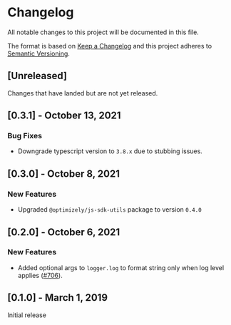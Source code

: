 # Changelog
All notable changes to this project will be documented in this file.

The format is based on [Keep a Changelog](http://keepachangelog.com/en/1.0.0/)
and this project adheres to [Semantic Versioning](http://semver.org/spec/v2.0.0.html).

## [Unreleased]
Changes that have landed but are not yet released.

## [0.3.1] - October 13, 2021

### Bug Fixes
- Downgrade typescript version to `3.8.x` due to stubbing issues.

## [0.3.0] - October 8, 2021

### New Features
- Upgraded `@optimizely/js-sdk-utils` package to version `0.4.0`

## [0.2.0] - October 6, 2021

### New Features
- Added optional args to `logger.log` to format string only when log level applies ([#706](https://github.com/optimizely/javascript-sdk/pull/706)).

## [0.1.0] - March 1, 2019

Initial release
